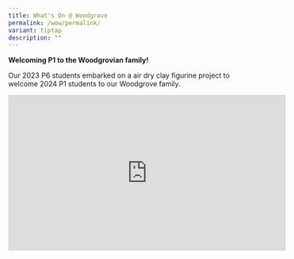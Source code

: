 ```yaml
---
title: What's On @ Woodgrove
permalink: /wow/permalink/
variant: tiptap
description: ""
---
```

<p><strong>Welcoming P1 to the Woodgrovian family!</strong></p><p>Our 2023 P6 students embarked on a air dry clay figurine project to welcome 2024 P1 students to our Woodgrove family.</p><div class="iframe-wrapper"><iframe height="315" width="560" allowfullscreen="true" frameborder="0" src="https://www.youtube-nocookie.com/embed/5Yy6mIBIGYM?si=W6et88x8rqGgz7aR"></iframe></div><p></p>